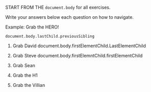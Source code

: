 START FROM THE `document.body` for all exercises.

Write your answers below each question on how to navigate.

Example: Grab the HERO!

`document.body.lastChild.previousSibling`

1. Grab David
document.body.firstElementChild.LastElementChild

2. Grab Steve
document.body.firstElemntChild.firstElementChild

3. Grab Sean

4. Grab the H1

5. Grab the Villian

